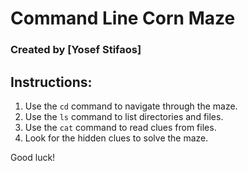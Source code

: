# Command Line Corn Maze
### Created by [Yosef Stifaos]

## Instructions:
1. Use the `cd` command to navigate through the maze.
2. Use the `ls` command to list directories and files.
3. Use the `cat` command to read clues from files.
4. Look for the hidden clues to solve the maze.

Good luck!
